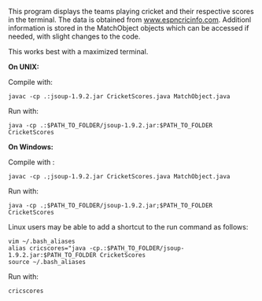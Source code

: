 This program displays the teams playing cricket and their respective scores in the terminal. The data is obtained from www.espncricinfo.com. Additionl information is stored in the MatchObject objects which can be accessed if needed, with slight changes to the code.

This works best with a maximized terminal.

**On UNIX:**

Compile with: 

    javac -cp .:jsoup-1.9.2.jar CricketScores.java MatchObject.java

Run with:

    java -cp .:$PATH_TO_FOLDER/jsoup-1.9.2.jar:$PATH_TO_FOLDER CricketScores

**On Windows:**

Compile with :

    javac -cp .;jsoup-1.9.2.jar CricketScores.java MatchObject.java

Run with:

    java -cp .;$PATH_TO_FOLDER/jsoup-1.9.2.jar;$PATH_TO_FOLDER CricketScores

Linux users may be able to add a shortcut to the run command as follows:

    vim ~/.bash_aliases
    alias cricscores="java -cp.:$PATH_TO_FOLDER/jsoup-1.9.2.jar:$PATH_TO_FOLDER CricketScores
    source ~/.bash_aliases

Run with:

    cricscores

